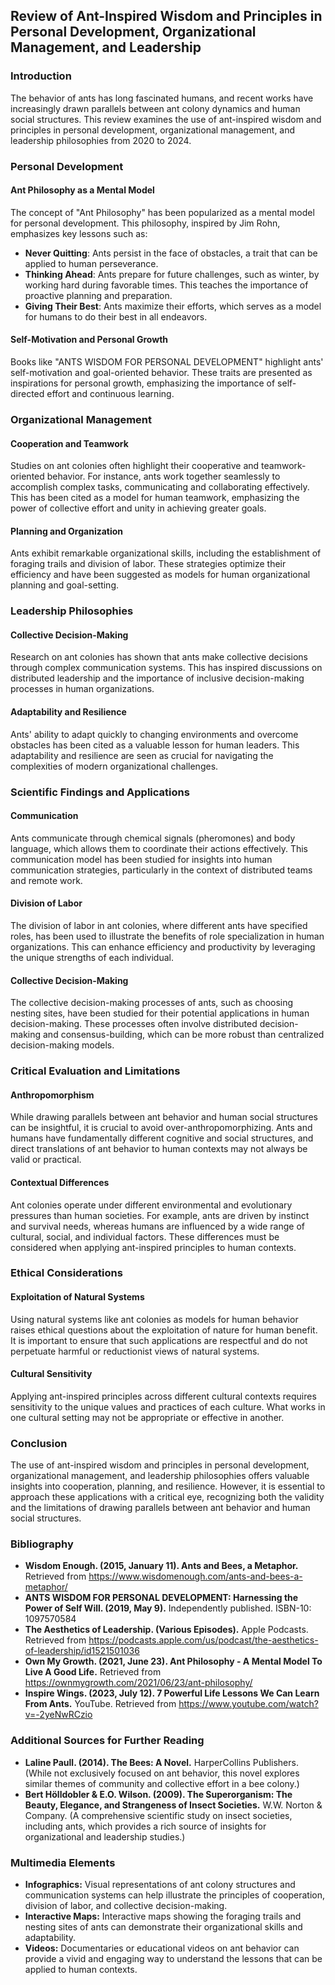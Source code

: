 ## Review of Ant-Inspired Wisdom and Principles in Personal Development, Organizational Management, and Leadership

### Introduction

The behavior of ants has long fascinated humans, and recent works have increasingly drawn parallels between ant colony dynamics and human social structures. This review examines the use of ant-inspired wisdom and principles in personal development, organizational management, and leadership philosophies from 2020 to 2024.

### Personal Development

#### Ant Philosophy as a Mental Model
The concept of "Ant Philosophy" has been popularized as a mental model for personal development. This philosophy, inspired by Jim Rohn, emphasizes key lessons such as:
- **Never Quitting**: Ants persist in the face of obstacles, a trait that can be applied to human perseverance.
- **Thinking Ahead**: Ants prepare for future challenges, such as winter, by working hard during favorable times. This teaches the importance of proactive planning and preparation.
- **Giving Their Best**: Ants maximize their efforts, which serves as a model for humans to do their best in all endeavors.

#### Self-Motivation and Personal Growth
Books like "ANTS WISDOM FOR PERSONAL DEVELOPMENT" highlight ants' self-motivation and goal-oriented behavior. These traits are presented as inspirations for personal growth, emphasizing the importance of self-directed effort and continuous learning.

### Organizational Management

#### Cooperation and Teamwork
Studies on ant colonies often highlight their cooperative and teamwork-oriented behavior. For instance, ants work together seamlessly to accomplish complex tasks, communicating and collaborating effectively. This has been cited as a model for human teamwork, emphasizing the power of collective effort and unity in achieving greater goals.

#### Planning and Organization
Ants exhibit remarkable organizational skills, including the establishment of foraging trails and division of labor. These strategies optimize their efficiency and have been suggested as models for human organizational planning and goal-setting.

### Leadership Philosophies

#### Collective Decision-Making
Research on ant colonies has shown that ants make collective decisions through complex communication systems. This has inspired discussions on distributed leadership and the importance of inclusive decision-making processes in human organizations.

#### Adaptability and Resilience
Ants' ability to adapt quickly to changing environments and overcome obstacles has been cited as a valuable lesson for human leaders. This adaptability and resilience are seen as crucial for navigating the complexities of modern organizational challenges.

### Scientific Findings and Applications

#### Communication
Ants communicate through chemical signals (pheromones) and body language, which allows them to coordinate their actions effectively. This communication model has been studied for insights into human communication strategies, particularly in the context of distributed teams and remote work.

#### Division of Labor
The division of labor in ant colonies, where different ants have specified roles, has been used to illustrate the benefits of role specialization in human organizations. This can enhance efficiency and productivity by leveraging the unique strengths of each individual.

#### Collective Decision-Making
The collective decision-making processes of ants, such as choosing nesting sites, have been studied for their potential applications in human decision-making. These processes often involve distributed decision-making and consensus-building, which can be more robust than centralized decision-making models.

### Critical Evaluation and Limitations

#### Anthropomorphism
While drawing parallels between ant behavior and human social structures can be insightful, it is crucial to avoid over-anthropomorphizing. Ants and humans have fundamentally different cognitive and social structures, and direct translations of ant behavior to human contexts may not always be valid or practical.

#### Contextual Differences
Ant colonies operate under different environmental and evolutionary pressures than human societies. For example, ants are driven by instinct and survival needs, whereas humans are influenced by a wide range of cultural, social, and individual factors. These differences must be considered when applying ant-inspired principles to human contexts.

### Ethical Considerations

#### Exploitation of Natural Systems
Using natural systems like ant colonies as models for human behavior raises ethical questions about the exploitation of nature for human benefit. It is important to ensure that such applications are respectful and do not perpetuate harmful or reductionist views of natural systems.

#### Cultural Sensitivity
Applying ant-inspired principles across different cultural contexts requires sensitivity to the unique values and practices of each culture. What works in one cultural setting may not be appropriate or effective in another.

### Conclusion

The use of ant-inspired wisdom and principles in personal development, organizational management, and leadership philosophies offers valuable insights into cooperation, planning, and resilience. However, it is essential to approach these applications with a critical eye, recognizing both the validity and the limitations of drawing parallels between ant behavior and human social structures.

### Bibliography

- **Wisdom Enough. (2015, January 11). Ants and Bees, a Metaphor.** Retrieved from https://www.wisdomenough.com/ants-and-bees-a-metaphor/
- **ANTS WISDOM FOR PERSONAL DEVELOPMENT: Harnessing the Power of Self Will. (2019, May 9).** Independently published. ISBN-10: 1097570584
- **The Aesthetics of Leadership. (Various Episodes).** Apple Podcasts. Retrieved from https://podcasts.apple.com/us/podcast/the-aesthetics-of-leadership/id1521501036
- **Own My Growth. (2021, June 23). Ant Philosophy - A Mental Model To Live A Good Life.** Retrieved from https://ownmygrowth.com/2021/06/23/ant-philosophy/
- **Inspire Wings. (2023, July 12). 7 Powerful Life Lessons We Can Learn From Ants.** YouTube. Retrieved from https://www.youtube.com/watch?v=-2yeNwRCzio

### Additional Sources for Further Reading

- **Laline Paull. (2014). The Bees: A Novel.** HarperCollins Publishers. (While not exclusively focused on ant behavior, this novel explores similar themes of community and collective effort in a bee colony.)
- **Bert Hölldobler & E.O. Wilson. (2009). The Superorganism: The Beauty, Elegance, and Strangeness of Insect Societies.** W.W. Norton & Company. (A comprehensive scientific study on insect societies, including ants, which provides a rich source of insights for organizational and leadership studies.)

### Multimedia Elements

- **Infographics:** Visual representations of ant colony structures and communication systems can help illustrate the principles of cooperation, division of labor, and collective decision-making.
- **Interactive Maps:** Interactive maps showing the foraging trails and nesting sites of ants can demonstrate their organizational skills and adaptability.
- **Videos:** Documentaries or educational videos on ant behavior can provide a vivid and engaging way to understand the lessons that can be applied to human contexts.